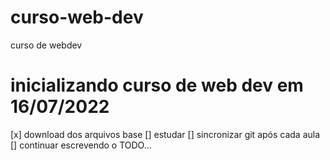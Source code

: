 # curso-web-dev
 curso de webdev 

# inicializando curso de web dev em 16/07/2022
[x] download dos arquivos base
[] estudar
[] sincronizar git após cada aula
[] continuar escrevendo o TODO...